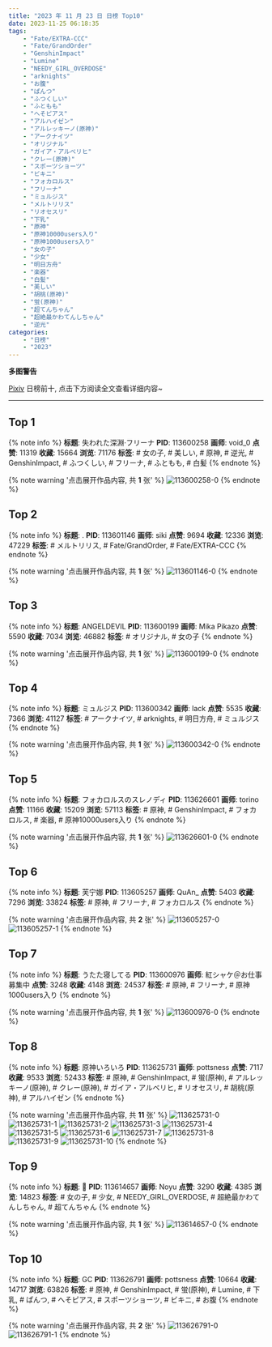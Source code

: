 ```yaml
---
title: "2023 年 11 月 23 日 日榜 Top10"
date: 2023-11-25 06:18:35
tags:
    - "Fate/EXTRA-CCC"
    - "Fate/GrandOrder"
    - "GenshinImpact"
    - "Lumine"
    - "NEEDY_GIRL_OVERDOSE"
    - "arknights"
    - "お腹"
    - "ぱんつ"
    - "ふつくしい"
    - "ふともも"
    - "へそピアス"
    - "アルハイゼン"
    - "アルレッキーノ(原神)"
    - "アークナイツ"
    - "オリジナル"
    - "ガイア・アルベリヒ"
    - "クレー(原神)"
    - "スポーツショーツ"
    - "ビキニ"
    - "フォカロルス"
    - "フリーナ"
    - "ミュルジス"
    - "メルトリリス"
    - "リオセスリ"
    - "下乳"
    - "原神"
    - "原神10000users入り"
    - "原神1000users入り"
    - "女の子"
    - "少女"
    - "明日方舟"
    - "楽器"
    - "白髪"
    - "美しい"
    - "胡桃(原神)"
    - "蛍(原神)"
    - "超てんちゃん"
    - "超絶最かわてんしちゃん"
    - "逆光"
categories:
    - "日榜"
    - "2023"
---
```


<i class="fa fa-triangle-exclamation"></i>**多图警告**<i class="fa fa-triangle-exclamation"></i>

[Pixiv](https://www.pixiv.net/) 日榜前十, 点击下方阅读全文查看详细内容~

<!-- more -->

---

## Top 1

{% note info %}
**标题**: 失われた深淵·フリーナ
**PID**: 113600258 **画师**: void_0
**点赞**: 11319 **收藏**: 15664 **浏览**: 71176
**标签**: # 女の子, # 美しい, # 原神, # 逆光, # GenshinImpact, # ふつくしい, # フリーナ, # ふともも, # 白髪
{% endnote %}

{% note warning '点击展开作品内容, 共 **1** 张' %}
![113600258-0](https://i.pixiv.re/img-original/img/2023/11/22/00/00/16/113600258_p0.jpg)
{% endnote %}

## Top 2

{% note info %}
**标题**: .
**PID**: 113601146 **画师**: siki
**点赞**: 9694 **收藏**: 12336 **浏览**: 47229
**标签**: # メルトリリス, # Fate/GrandOrder, # Fate/EXTRA-CCC
{% endnote %}

{% note warning '点击展开作品内容, 共 **1** 张' %}
![113601146-0](https://i.pixiv.re/img-original/img/2023/11/22/00/19/53/113601146_p0.jpg)
{% endnote %}

## Top 3

{% note info %}
**标题**: ANGELDEVIL
**PID**: 113600199 **画师**: Mika Pikazo
**点赞**: 5590 **收藏**: 7034 **浏览**: 46882
**标签**: # オリジナル, # 女の子
{% endnote %}

{% note warning '点击展开作品内容, 共 **1** 张' %}
![113600199-0](https://i.pixiv.re/img-original/img/2023/11/22/00/00/03/113600199_p0.png)
{% endnote %}

## Top 4

{% note info %}
**标题**: ミュルジス
**PID**: 113600342 **画师**: lack
**点赞**: 5535 **收藏**: 7366 **浏览**: 41127
**标签**: # アークナイツ, # arknights, # 明日方舟, # ミュルジス
{% endnote %}

{% note warning '点击展开作品内容, 共 **1** 张' %}
![113600342-0](https://i.pixiv.re/img-original/img/2023/11/22/00/00/41/113600342_p0.png)
{% endnote %}

## Top 5

{% note info %}
**标题**: フォカロルスのスレノディ
**PID**: 113626601 **画师**: torino
**点赞**: 11166 **收藏**: 15209 **浏览**: 57113
**标签**: # 原神, # GenshinImpact, # フォカロルス, # 楽器, # 原神10000users入り
{% endnote %}

{% note warning '点击展开作品内容, 共 **1** 张' %}
![113626601-0](https://i.pixiv.re/img-original/img/2023/11/23/00/00/17/113626601_p0.jpg)
{% endnote %}

## Top 6

{% note info %}
**标题**: 芙宁娜
**PID**: 113605257 **画师**: QuAn_
**点赞**: 5403 **收藏**: 7296 **浏览**: 33824
**标签**: # 原神, # フリーナ, # フォカロルス
{% endnote %}

{% note warning '点击展开作品内容, 共 **2** 张' %}
![113605257-0](https://i.pixiv.re/img-original/img/2023/11/22/04/14/31/113605257_p0.jpg)
![113605257-1](https://i.pixiv.re/img-original/img/2023/11/22/04/14/31/113605257_p1.jpg)
{% endnote %}

## Top 7

{% note info %}
**标题**: うたた寝してる
**PID**: 113600976 **画师**: 紅シャケ＠お仕事募集中
**点赞**: 3248 **收藏**: 4148 **浏览**: 24537
**标签**: # 原神, # フリーナ, # 原神1000users入り
{% endnote %}

{% note warning '点击展开作品内容, 共 **1** 张' %}
![113600976-0](https://i.pixiv.re/img-original/img/2023/11/22/00/14/26/113600976_p0.jpg)
{% endnote %}

## Top 8

{% note info %}
**标题**: 原神いろいろ
**PID**: 113625731 **画师**: pottsness
**点赞**: 7117 **收藏**: 9533 **浏览**: 52433
**标签**: # 原神, # GenshinImpact, # 蛍(原神), # アルレッキーノ(原神), # クレー(原神), # ガイア・アルベリヒ, # リオセスリ, # 胡桃(原神), # アルハイゼン
{% endnote %}

{% note warning '点击展开作品内容, 共 **11** 张' %}
![113625731-0](https://i.pixiv.re/img-original/img/2023/11/22/23/39/48/113625731_p0.jpg)
![113625731-1](https://i.pixiv.re/img-original/img/2023/11/22/23/39/48/113625731_p1.jpg)
![113625731-2](https://i.pixiv.re/img-original/img/2023/11/22/23/39/48/113625731_p2.jpg)
![113625731-3](https://i.pixiv.re/img-original/img/2023/11/22/23/39/48/113625731_p3.jpg)
![113625731-4](https://i.pixiv.re/img-original/img/2023/11/22/23/39/48/113625731_p4.jpg)
![113625731-5](https://i.pixiv.re/img-original/img/2023/11/22/23/39/48/113625731_p5.jpg)
![113625731-6](https://i.pixiv.re/img-original/img/2023/11/22/23/39/48/113625731_p6.jpg)
![113625731-7](https://i.pixiv.re/img-original/img/2023/11/22/23/39/48/113625731_p7.jpg)
![113625731-8](https://i.pixiv.re/img-original/img/2023/11/22/23/39/48/113625731_p8.jpg)
![113625731-9](https://i.pixiv.re/img-original/img/2023/11/22/23/39/48/113625731_p9.jpg)
![113625731-10](https://i.pixiv.re/img-original/img/2023/11/22/23/39/48/113625731_p10.jpg)
{% endnote %}

## Top 9

{% note info %}
**标题**: 🍰
**PID**: 113614657 **画师**: Noyu
**点赞**: 3290 **收藏**: 4385 **浏览**: 14823
**标签**: # 女の子, # 少女, # NEEDY_GIRL_OVERDOSE, # 超絶最かわてんしちゃん, # 超てんちゃん
{% endnote %}

{% note warning '点击展开作品内容, 共 **1** 张' %}
![113614657-0](https://i.pixiv.re/img-original/img/2023/11/22/16/29/33/113614657_p0.jpg)
{% endnote %}

## Top 10

{% note info %}
**标题**: GC
**PID**: 113626791 **画师**: pottsness
**点赞**: 10664 **收藏**: 14717 **浏览**: 63826
**标签**: # 原神, # GenshinImpact, # 蛍(原神), # Lumine, # 下乳, # ぱんつ, # へそピアス, # スポーツショーツ, # ビキニ, # お腹
{% endnote %}

{% note warning '点击展开作品内容, 共 **2** 张' %}
![113626791-0](https://i.pixiv.re/img-original/img/2023/11/23/00/01/14/113626791_p0.jpg)
![113626791-1](https://i.pixiv.re/img-original/img/2023/11/23/00/01/14/113626791_p1.jpg)
{% endnote %}
